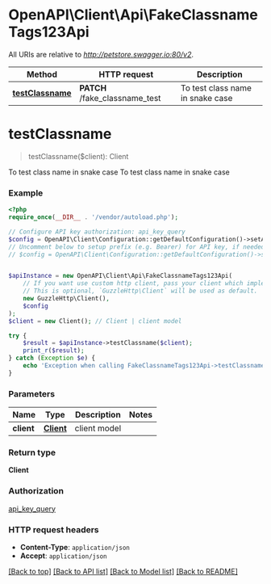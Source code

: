 # OpenAPI\Client\Api\FakeClassnameTags123Api <a id="top-of-page"></a>

All URIs are relative to *http://petstore.swagger.io:80/v2*.

Method | HTTP request | Description
------------- | ------------- | -------------
[**testClassname**](FakeClassnameTags123Api.md#testclassname) | **PATCH** /fake_classname_test | To test class name in snake case

# **testClassname**

> testClassname($client): Client

To test class name in snake case
To test class name in snake case

### Example

```php
<?php
require_once(__DIR__ . '/vendor/autoload.php');

// Configure API key authorization: api_key_query
$config = OpenAPI\Client\Configuration::getDefaultConfiguration()->setApiKey('api_key_query', 'YOUR_API_KEY');
// Uncomment below to setup prefix (e.g. Bearer) for API key, if needed
// $config = OpenAPI\Client\Configuration::getDefaultConfiguration()->setApiKeyPrefix('api_key_query', 'Bearer');


$apiInstance = new OpenAPI\Client\Api\FakeClassnameTags123Api(
    // If you want use custom http client, pass your client which implements `GuzzleHttp\ClientInterface`.
    // This is optional, `GuzzleHttp\Client` will be used as default.
    new GuzzleHttp\Client(),
    $config
);
$client = new Client(); // Client | client model

try {
    $result = $apiInstance->testClassname($client);
    print_r($result);
} catch (Exception $e) {
    echo 'Exception when calling FakeClassnameTags123Api->testClassname: ', $e->getMessage(), PHP_EOL;
}
```

### Parameters

Name | Type | Description  | Notes
------------- | ------------- | ------------- | -------------
**client** | [**Client**](../Model/Client.md) | client model |

### Return type

**Client**

### Authorization

[api_key_query](../../README.md#api_key_query)

### HTTP request headers

- **Content-Type**: `application/json`
- **Accept**: `application/json`

[[Back to top]](#top-of-page) [[Back to API list]](../../README.md#api-endpoints)
[[Back to Model list]](../../README.md#models)
[[Back to README]](../../README.md)
